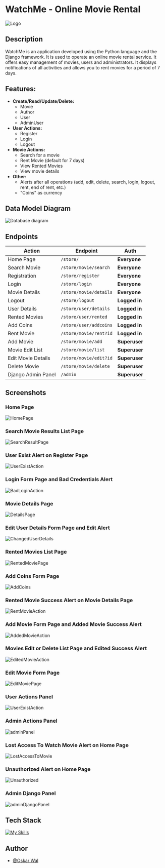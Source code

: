 # WatchMe - Online Movie Rental
![Logo](https://i.imgur.com/KejfKMV.png)

## Description
WatchMe is an application developed using the Python language and the Django framework. It is used to operate an online movie rental service. It offers easy management of movies, users and administrators. It displays notifications of all activities and allows you to rent movies for a period of 7 days.

## Features:
- **Create/Read/Update/Delete:**
  - Movie
  - Author
  - User
  - AdminUser
- **User Actions:**
  - Register
  - Login
  - Logout
- **Movie Actions:**
  - Search for a movie
  - Rent Movie (default for 7 days)
  - View Rented Movies
  - View movie details
- **Other:**
  - Alerts after all operations (add, edit, delete, search, login, logout, rent, end of rent, etc.)
  - "Coins" as currency


## Data Model Diagram
![Database diagram](screenshots/database_diagram.svg)

## Endpoints
| Action             | Endpoint               | Auth          |
|--------------------|------------------------|---------------|
| Home Page          | `/store/`              | **Everyone**  |
| Search Movie       | `/store/movie/search`  | **Everyone**  |
| Registration       | `/store/register`      | **Everyone**  |
| Login              | `/store/login`         | **Everyone**  |
| Movie Details      | `/store/movie/details` | **Everyone**  |
| Logout             | `/store/logout`        | **Logged in** |
| User Details       | `/store/user/details`  | **Logged in** |
| Rented Movies      | `/store/user/rented`   | **Logged in** |
| Add Coins          | `/store/user/addcoins` | **Logged in** |
| Rent Movie         | `/store/movie/rent?id` | **Logged in** |
| Add Movie          | `/store/movie/add`     | **Superuser** |
| Movie Edit List    | `/store/movie/list`    | **Superuser** |
| Edit Movie Details | `/store/movie/edit?id` | **Superuser** |
| Delete Movie       | `/store/movie/delete`  | **Superuser** |
| Django Admin Panel | `/admin`               | **Superuser** |

## Screenshots

### Home Page
![HomePage](screenshots/HomePage.png)

### Search Movie Results List Page
![SearchResultPage](screenshots/SearchResultPage.png)

<!--###Register Form Page
![RegisterPage](screenshots/RegisterPage.png)-->

### User Exist Alert on Register Page
![UserExistAction](screenshots/UserExistAction.png)

### Login Form Page and Bad Credentials Alert
![BadLoginAction](screenshots/BadLoginAction.png)

### Movie Details Page
![DetailsPage](screenshots/DetailsPage.png)

### Edit User Details Form Page and Edit Alert
![ChangedUserDetails](screenshots/ChangedUserDetails.png)

### Rented Movies List Page
![RentedMoviePage](screenshots/RentedMoviePage.png)

### Add Coins Form Page
![AddCoins](screenshots/AddCoins.png)

### Rented Movie Success Alert on Movie Details Page
![RentMovieAction](screenshots/RentMovieAction.png)

### Add Movie Form Page and Added Movie Success Alert
![AddedMovieAction](screenshots/AddedMovieAction.png)

### Movies Edit or Delete List Page and Edited Success Alert
![EditedMovieAction](screenshots/EditedMovieAction.png)

### Edit Movie Form Page
![EditMoviePage](screenshots/EditMoviePage.png)

### User Actions Panel
![UserExistAction](screenshots/UserPanel.png)

### Admin Actions Panel
![adminPanel](screenshots/AdminPanel.png)

### Lost Access To Watch Movie Alert on Home Page
![LostAccessToMovie](screenshots/LostAccessToMovie.png)

### Unauthorized Alert on Home Page
![Unauthorized](screenshots/Unauthorized.png)

### Admin Django Panel
![adminDjangoPanel](screenshots/adminDjango.png)

## Tech Stack
[![My Skills](https://skillicons.dev/icons?i=python,django,bootstrap,sqlite,html&theme=light)](https://skillicons.dev)

## Author
- [@Oskar Wal](https://github.com/OskarWal)
